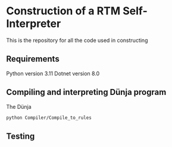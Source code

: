 # Construction of a RTM Self-Interpreter

This is the repository for all the code used in constructing

## Requirements

Python version 3.11
Dotnet version 8.0

## Compiling and interpreting Dünja program
The Dünja
```bash
python Compiler/Compile_to_rules

```

## Testing

